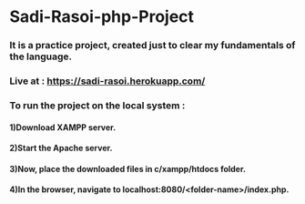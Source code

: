 # Sadi-Rasoi-php-Project

 ### It is a practice project, created just to clear my fundamentals of the language.
 ### Live at : https://sadi-rasoi.herokuapp.com/
 
 ### To run the project on the local system :
 #### 1)Download XAMPP server.
 #### 2)Start the Apache server.
 #### 3)Now, place the downloaded files in c/xampp/htdocs folder.
 #### 4)In the browser, navigate to localhost:8080/\<folder-name>/index.php.
